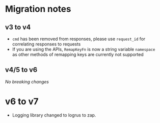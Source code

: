 # Migration notes

## v3 to v4

- `cmd` has been removed from responses, please use `request_id` for correlating responses to requests
- If you are using the APIs, `RemapKeyFn` is now a string variable `namespace` as other methods of remapping keys are currently not supported

## v4/5 to v6

*No breaking changes*

# v6 to v7

- Logging library changed to logrus to zap.